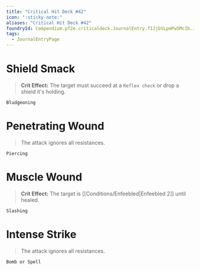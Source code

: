 ```yaml
---
title: "Critical Hit Deck #42"
icon: ":sticky-note:"
aliases: "Critical Hit Deck #42"
foundryId: Compendium.pf2e.criticaldeck.JournalEntry.f1JjbSLpmPw5McIb.JournalEntryPage.ZNh4PvHcmQEOa65W
tags:
  - JournalEntryPage
---
```

# Shield Smack

> **Crit Effect:** The target must succeed at a `Reflex check` or drop a shield it's holding.

`Bludgeoning`

# Penetrating Wound

> The attack ignores all resistances.

`Piercing`

# Muscle Wound

> **Crit Effect:** The target is [[Conditions/Enfeebled|Enfeebled 2]] until healed.

`Slashing`

# Intense Strike

> The attack ignores all resistances.

`Bomb or Spell`